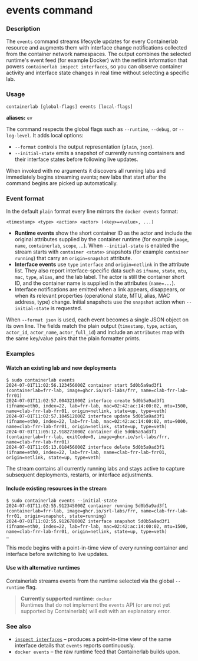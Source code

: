 # events command

### Description

The `events` command streams lifecycle updates for every Containerlab resource and augments them with interface change notifications collected from the container network namespaces. The output combines the selected runtime's event feed (for example Docker) with the netlink information that powers `containerlab inspect interfaces`, so you can observe container activity and interface state changes in real time without selecting a specific lab.

### Usage

`containerlab [global-flags] events [local-flags]`

**aliases:** `ev`

The command respects the global flags such as `--runtime`, `--debug`, or `--log-level`. It adds local options:

- `--format` controls the output representation (`plain`, `json`).
- `--initial-state` emits a snapshot of currently running containers and their interface states before following live updates.

When invoked with no arguments it discovers all running labs and immediately begins streaming events; new labs that start after the command begins are picked up automatically.

### Event format

In the default `plain` format every line mirrors the `docker events` format:

```
<timestamp> <type> <action> <actor> (<key>=<value>, ...)
```

* **Runtime events** show the short container ID as the actor and include the original attributes supplied by the container runtime (for example `image`, `name`, `containerlab`, `scope`, …). When `--initial-state` is enabled the stream starts with `container <state>` snapshots (for example `container running`) that carry an `origin=snapshot` attribute.
* **Interface events** use `type` `interface` and `origin=netlink` in the attribute list. They also report interface-specific data such as `ifname`, `state`, `mtu`, `mac`, `type`, `alias`, and the lab label. The actor is still the container short ID, and the container name is supplied in the attributes (`name=...`).
* Interface notifications are emitted when a link appears, disappears, or when its relevant properties (operational state, MTU, alias, MAC address, type) change. Initial snapshots use the `snapshot` action when `--initial-state` is requested.

When `--format json` is used, each event becomes a single JSON object on its own line. The fields match the plain output (`timestamp`, `type`, `action`, `actor_id`, `actor_name`, `actor_full_id`) and include an `attributes` map with the same key/value pairs that the plain formatter prints.

### Examples

#### Watch an existing lab and new deployments

```
$ sudo containerlab events
2024-07-01T11:02:56.123456000Z container start 5d0b5a9ad3f1 (containerlab=frr-lab, image=ghcr.io/srl-labs/frr, name=clab-frr-lab-frr01)
2024-07-01T11:02:57.004321000Z interface create 5d0b5a9ad3f1 (ifname=eth0, index=22, lab=frr-lab, mac=02:42:ac:14:00:02, mtu=1500, name=clab-frr-lab-frr01, origin=netlink, state=up, type=veth)
2024-07-01T11:02:57.104512000Z interface update 5d0b5a9ad3f1 (ifname=eth0, index=22, lab=frr-lab, mac=02:42:ac:14:00:02, mtu=9000, name=clab-frr-lab-frr01, origin=netlink, state=up, type=veth)
2024-07-01T11:05:12.918273000Z container die 5d0b5a9ad3f1 (containerlab=frr-lab, exitCode=0, image=ghcr.io/srl-labs/frr, name=clab-frr-lab-frr01)
2024-07-01T11:05:13.018456000Z interface delete 5d0b5a9ad3f1 (ifname=eth0, index=22, lab=frr-lab, name=clab-frr-lab-frr01, origin=netlink, state=up, type=veth)
```

The stream contains all currently running labs and stays active to capture subsequent deployments, restarts, or interface adjustments.

#### Include existing resources in the stream

```
$ sudo containerlab events --initial-state
2024-07-01T11:02:55.912345000Z container running 5d0b5a9ad3f1 (containerlab=frr-lab, image=ghcr.io/srl-labs/frr, name=clab-frr-lab-frr01, origin=snapshot, state=running)
2024-07-01T11:02:55.912678000Z interface snapshot 5d0b5a9ad3f1 (ifname=eth0, index=22, lab=frr-lab, mac=02:42:ac:14:00:02, mtu=1500, name=clab-frr-lab-frr01, origin=netlink, state=up, type=veth)
…
```

This mode begins with a point-in-time view of every running container and interface before switching to live updates.

#### Use with alternative runtimes

Containerlab streams events from the runtime selected via the global `--runtime` flag.

> **Currently supported runtime:** `docker`  
> Runtimes that do not implement the `events` API (or are not yet supported by Containerlab) will exit with an explanatory error.

### See also

* [`inspect interfaces`](inspect/interfaces.md) – produces a point-in-time view of the same interface details that `events` reports continuously.
* `docker events` – the raw runtime feed that Containerlab builds upon.
